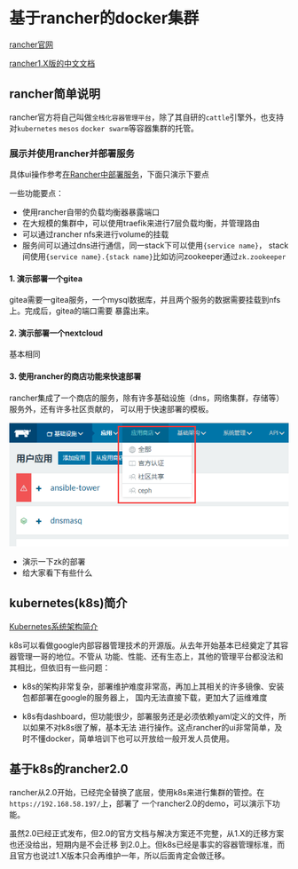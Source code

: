 # 基于rancher的docker集群

[rancher官网](https://rancher.com/)

[rancher1.X版的中文文档](https://rancher.com/docs/rancher/v1.6/zh/)

## rancher简单说明

rancher官方将自己叫做`全栈化容器管理平台`，除了其自研的`cattle`引擎外，也支持对`kubernetes` `mesos` 
`docker swarm`等容器集群的托管。


### 展示并使用rancher并部署服务

具体ui操作参考[在Rancher中部署服务](misc/在Rancher中部署服务.md)，下面只演示下要点

一些功能要点：

- 使用rancher自带的负载均衡器暴露端口
- 在大规模的集群中，可以使用traefik来进行7层负载均衡，并管理路由
- 可以通过rancher nfs来进行volume的挂载
- 服务间可以通过dns进行通信，同一stack下可以使用`{service name}`，
stack间使用`{service name}.{stack name}`比如访问zookeeper通过`zk.zookeeper`

#### 1. 演示部署一个gitea

gitea需要一gitea服务，一个mysql数据库，并且两个服务的数据需要挂载到nfs上。完成后，gitea的端口需要
暴露出来。

#### 2. 演示部署一个nextcloud

基本相同

#### 3. 使用rancher的商店功能来快速部署

rancher集成了一个商店的服务，除有许多基础设施（dns，网络集群，存储等）服务外，还有许多社区贡献的，
可以用于快速部署的模板。

![rancher商店](imgs/rancher商店.png)

- 演示一下zk的部署
- 给大家看下有些什么

## kubernetes(k8s)简介

[Kubernetes系统架构简介](http://www.infoq.com/cn/articles/Kubernetes-system-architecture-introduction)

k8s可以看做google内部容器管理技术的开源版。从去年开始基本已经奠定了其容器管理一哥的地位。不管从
功能、性能、还有生态上，其他的管理平台都没法和其相比，但依旧有一些问题：

- k8s的架构非常复杂，部署维护难度非常高，再加上其相关的许多镜像、安装包都部署在google的服务器上，
国内无法直接下载，更加大了运维难度

- k8s有dashboard，但功能很少，部署服务还是必须依赖yaml定义的文件，所以如果不对k8s很了解，基本无法
进行操作。这点rancher的ui非常简单，及时不懂docker，简单培训下也可以开放给一般开发人员使用。

## 基于k8s的rancher2.0

rancher从2.0开始，已经完全替换了底层，使用k8s来进行集群的管控。在`https://192.168.58.197/`上，部署了
一个rancher2.0的demo，可以演示下功能。

虽然2.0已经正式发布，但2.0的官方文档与解决方案还不完整，从1.X的迁移方案也还没给出，短期内是不会迁移
到2.0上。但k8s已经是事实的容器管理标准，而且官方也说过1.X版本只会再维护一年，所以后面肯定会做迁移。

